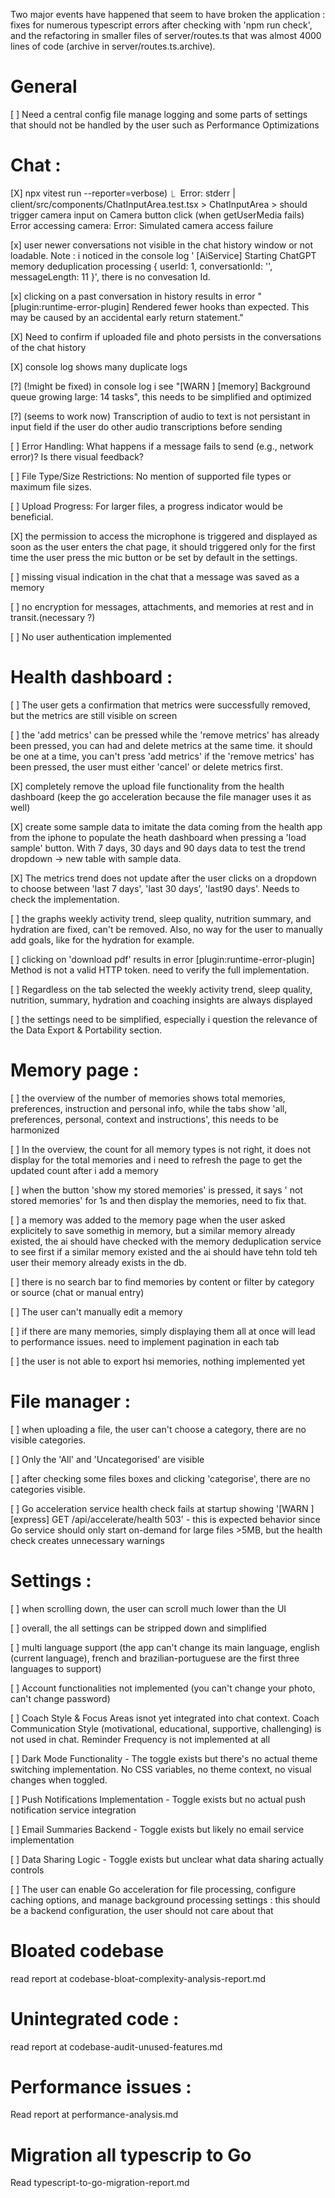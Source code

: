 Two major events have happened that seem to have broken the application : fixes for numerous typescript errors after checking with 'npm run check', and the refactoring in smaller files of server/routes.ts that was almost 4000 lines of code (archive in server/routes.ts.archive).

# General
[ ] Need a central config file manage logging and some parts of settings that should not be handled by the user such as Performance Optimizations

# Chat :
[X] npx vitest run --reporter=verbose)
  ⎿  Error: stderr | client/src/components/ChatInputArea.test.tsx > ChatInputArea > 
     should trigger camera input on Camera button click (when getUserMedia fails)
     Error accessing camera: Error: Simulated camera access failure

[x] user newer conversations not visible in the chat history window or not loadable. Note : i noticed in the console log ' [AiService] Starting ChatGPT memory deduplication processing { userId: 1, conversationId: '', messageLength: 11 }', there is no convesation Id.

[x] clicking on a past conversation in history results in error "[plugin:runtime-error-plugin] Rendered fewer hooks than expected. This may be caused by an accidental early return statement."

[X] Need to confirm if uploaded file and photo persists in the conversations of the chat history

[X] console log shows many duplicate logs

[?] (!might be fixed) in console log i see "[WARN ] [memory] Background queue growing large: 14 tasks", this needs to be simplified and optimized

[?] (seems to work now) Transcription of audio to text is not persistant in input field if the user do other audio transcriptions before sending

[ ] Error Handling: What happens if a message fails to send (e.g., network error)? Is there visual feedback?

[ ] File Type/Size Restrictions: No mention of supported file types or maximum file sizes.

[ ] Upload Progress: For larger files, a progress indicator would be beneficial.

[X] the permission to access the microphone is triggered and displayed as soon as the user enters the chat page, it should triggered only for the first time the user press the mic button or be set by default in the settings.

[ ] missing visual indication in the chat that a message was saved as a memory

[ ] no encryption for messages, attachments, and memories at rest and in transit.(necessary ?)

[ ] No user authentication implemented 

# Health dashboard :
[ ] The user gets a confirmation that metrics were successfully removed, but the metrics are still visible on screen

[ ] the 'add metrics' can be pressed while the 'remove metrics' has already been pressed, you can had and delete metrics at the same time. it should be one at a time, you can't press 'add metrics' if the 'remove metrics' has been pressed, the user must either 'cancel' or delete metrics first. 

 [X]  completely remove the upload file functionality from the health dashboard (keep the go acceleration because the file manager uses it as well)

 [X] create some sample data to imitate the data coming from the health app from the iphone to populate the heath dashboard when pressing a 'load sample' button. With 7 days, 30 days and 90 days data to test the trend dropdown -> new table with sample data. 

[X] The metrics trend does not update after the user clicks on a dropdown to choose between 'last 7 days', 'last 30 days', 'last90 days'. Needs to check the implementation.

[ ] the graphs weekly activity trend, sleep quality, nutrition summary, and hydration are fixed, can't be removed. Also, no way for the user to manually add goals, like for the hydration for example.

[ ] clicking on 'download pdf' results in error [plugin:runtime-error-plugin] Method is not a valid HTTP token. need to verify the full implementation.

[ ] Regardless on the tab selected the weekly activity trend, sleep quality, nutrition, summary, hydration and coaching insights are always displayed

[ ] the settings need to be simplified, especially i question the relevance of the Data Export & Portability section.

# Memory page :

[ ] the overview of the number of memories shows total memories, preferences, instruction and personal info, while the tabs show 'all, preferences, personal, context and instructions', this needs to be harmonized

[ ] In the overview, the count for all memory types is not right, it does not display for the total memories and i need to refresh the page to get the updated count after i add a memory

[ ] when the button 'show my stored memories' is pressed, it says ' not stored memories' for 1s and then display the memories, need to fix that.

[ ] a memory was added to the memory page when the user asked explicitely to save somethig in memory, but a similar memory already existed, the ai should have checked with the memory deduplication service to see first if a similar memory existed and the ai should have tehn told teh user their memory already exists in the db. 

[ ] there is no search bar to find memories by content or filter by category or source (chat or manual entry)

[ ] The user can't manually edit a memory

[ ] if there are many memories, simply displaying them all at once will lead to performance issues. need to implement pagination in each tab

[ ] the user is not able to export hsi memories, nothing implemented yet

# File manager :

[ ] when uploading a file, the user can't choose a category, there are no visible categories.

[ ] Only the 'All' and 'Uncategorised' are visible

[ ] after checking some files boxes and clicking 'categorise', there are no categories visible.

[ ] Go acceleration service health check fails at startup showing '[WARN ] [express] GET /api/accelerate/health 503' - this is expected behavior since Go service should only start on-demand for large files >5MB, but the health check creates unnecessary warnings

# Settings :

[ ] when scrolling down, the user can scroll much lower than the UI

[ ] overall, the all settings can be stripped  down and simplified

[ ] multi language support (the app can't change its main language, english (current language), french and brazilian-portuguese are the first three languages to  support)

[ ] Account functionalities not implemented (you can't change your photo, can't change password)

[ ] Coach Style & Focus Areas isnot yet integrated into chat context. Coach Communication Style (motivational, educational, supportive, challenging) is not used in chat. Reminder Frequency is not implemented at all

[ ] Dark Mode Functionality - The toggle exists but there's no actual theme switching implementation. No CSS variables, no theme context, no visual changes when toggled.

[ ] Push Notifications Implementation - Toggle exists but no actual push notification service integration

[ ] Email Summaries Backend - Toggle exists but likely no email service implementation

[ ] Data Sharing Logic - Toggle exists but unclear what data sharing actually controls

[ ] The user can enable Go acceleration for file processing, configure caching options, and manage background processing settings : this should be a backend configuration, the user should not care about that

# Bloated codebase
read report at codebase-bloat-complexity-analysis-report.md

# Unintegrated code :
read report at codebase-audit-unused-features.md

# Performance issues :
Read report at performance-analysis.md

# Migration all typescrip to Go
Read typescript-to-go-migration-report.md